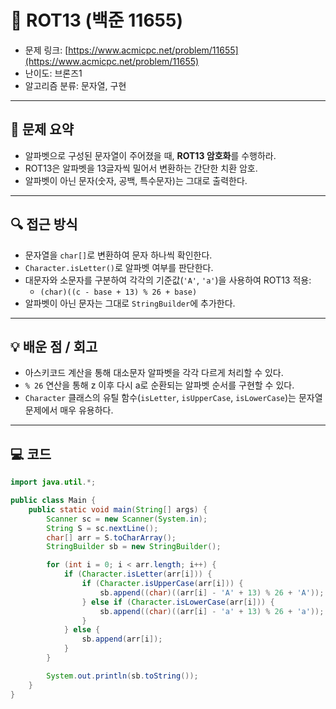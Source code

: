 # 📅 ROT13 (백준 11655)

<!-- 문제 링크 -->
- 문제 링크: [https://www.acmicpc.net/problem/11655](https://www.acmicpc.net/problem/11655)
- 난이도: 브론즈1
- 알고리즘 분류: 문자열, 구현

---

## 📌 문제 요약

- 알파벳으로 구성된 문자열이 주어졌을 때, **ROT13 암호화**를 수행하라.
- ROT13은 알파벳을 13글자씩 밀어서 변환하는 간단한 치환 암호.
- 알파벳이 아닌 문자(숫자, 공백, 특수문자)는 그대로 출력한다.

---

## 🔍 접근 방식

- 문자열을 `char[]`로 변환하여 문자 하나씩 확인한다.
- `Character.isLetter()`로 알파벳 여부를 판단한다.
- 대문자와 소문자를 구분하여 각각의 기준값(`'A'`, `'a'`)을 사용하여 ROT13 적용:
    - `(char)((c - base + 13) % 26 + base)`
- 알파벳이 아닌 문자는 그대로 `StringBuilder`에 추가한다.

---

## 💡 배운 점 / 회고

- 아스키코드 계산을 통해 대소문자 알파벳을 각각 다르게 처리할 수 있다.
- `% 26` 연산을 통해 z 이후 다시 a로 순환되는 알파벳 순서를 구현할 수 있다.
- `Character` 클래스의 유틸 함수(`isLetter`, `isUpperCase`, `isLowerCase`)는 문자열 문제에서 매우 유용하다.

---

## 💻 코드

```java
import java.util.*;

public class Main {
    public static void main(String[] args) {
        Scanner sc = new Scanner(System.in);
        String S = sc.nextLine();
        char[] arr = S.toCharArray();
        StringBuilder sb = new StringBuilder();

        for (int i = 0; i < arr.length; i++) {
            if (Character.isLetter(arr[i])) {
                if (Character.isUpperCase(arr[i])) {
                    sb.append((char)((arr[i] - 'A' + 13) % 26 + 'A'));
                } else if (Character.isLowerCase(arr[i])) {
                    sb.append((char)((arr[i] - 'a' + 13) % 26 + 'a'));
                }
            } else {
                sb.append(arr[i]);
            }
        }

        System.out.println(sb.toString());
    }
}
